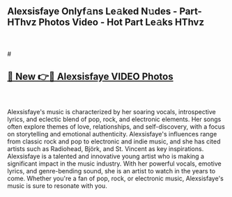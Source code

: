 ## Alexsisfaye Onlyf𝚊ns Le𝚊ked N𝚞des - Part-HThvz Photos Video - Hot Part Le𝚊ks HThvz
<br>
<br>
# <h2><a href="https://213.232.235.80/live/video.php?q=alexsisfaye">🔗 New 👉🔴 Alexsisfaye VIDEO Photos</a></h2>
<br>
<br>
Alexsisfaye's music is characterized by her soaring vocals, introspective lyrics, and eclectic blend of pop, rock, and electronic elements. Her songs often explore themes of love, relationships, and self-discovery, with a focus on storytelling and emotional authenticity. Alexsisfaye's influences range from classic rock and pop to electronic and indie music, and she has cited artists such as Radiohead, Björk, and St. Vincent as key inspirations. Alexsisfaye is a talented and innovative young artist who is making a significant impact in the music industry. With her powerful vocals, emotive lyrics, and genre-bending sound, she is an artist to watch in the years to come. Whether you're a fan of pop, rock, or electronic music, Alexsisfaye's music is sure to resonate with you.
<br>
<br>